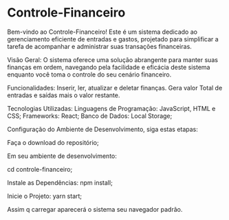 # Controle-Financeiro

Bem-vindo ao Controle-Financeiro! Este é um sistema dedicado ao gerenciamento eficiente de entradas e gastos, projetado para simplificar a tarefa de acompanhar e administrar suas transações financeiras.

Visão Geral: O sistema oferece uma solução abrangente para manter suas finanças em ordem, navegando pela facilidade e eficácia deste sistema enquanto você toma o controle do seu cenário financeiro.

Funcionalidades: Inserir, ler, atualizar e deletar finanças. Gera valor Total de entradas e saídas mais o valor restante.

Tecnologias Utilizadas: Linguagens de Programação: JavaScript, HTML e CSS; Frameworks: React; Banco de Dados: Local Storage;

Configuração do Ambiente de Desenvolvimento, siga estas etapas:

Faça o download do repositório;

Em seu ambiente de desenvolvimento:

cd controle-financeiro;

Instale as Dependências: npm install;

Inicie o Projeto: yarn start;

Assim q carregar aparecerá o sistema seu navegador padrão.
